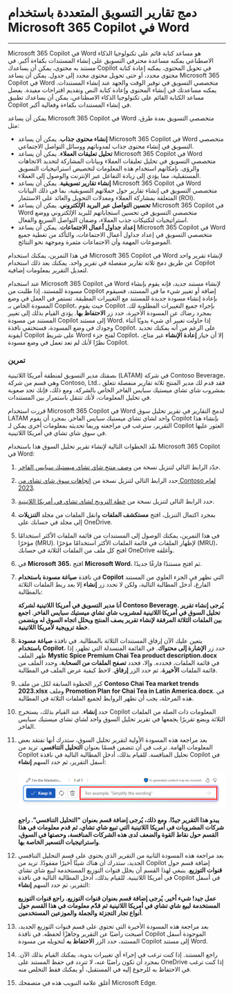 # دمج تقارير التسويق المتعددة باستخدام Microsoft 365 Copilot في Word
---
Microsoft 365 Copilot في Word هو مساعد كتابة قائم على تكنولوجيا الذكاء الاصطناعي يمكنه مساعدة محترفي التسويق على إنشاء المستندات بكفاءة أكبر. في مستند به محتوى، يمكن أن يساعدك Copilot في تحويل المحتوى. يمكنه إعادة كتابة محتوى محدد، أو حتى تحويل محتوى محدد إلى جدول. يمكن أن يساعد Microsoft 365 Copilot في Word متخصصي التسويق في توفير الوقت والجهد عند إنشاء المستندات. يمكنه مساعدتك في إنشاء المحتوى وإعادة كتابة النص وتقديم اقتراحات مفيدة. بفضل مساعد الكتابة القائم على تكنولوجيا الذكاء الاصطناعي، يمكن أن يساعدك تطبيق Copilot في إنشاء المستندات بكفاءة وفعالية أكبر.

يمكن أن يساعد Microsoft 365 Copilot في Word متخصصي التسويق بعدة طرق، مثل:

 -  **إنشاء محتوى جذاب**. يمكن أن يساعد Microsoft 365 Copilot في Word متخصصي التسويق في إنشاء محتوى جذاب لمدوناتهم ووسائل التواصل الاجتماعي.
 -  **تحليل تعليقات العملاء**. يمكن أن يساعد Microsoft 365 Copilot في Word متخصصي التسويق في تحليل تعليقات العملاء وبيانات المشاركة لتحديد الاتجاهات والرؤى. بإمكانهم استخدام هذه المعلومات لتخصيص استراتيجيات التسويق المستقبلية، مما يؤدي إلى زيادة التفاعل عبر الإنترنت والوصول إلى العملاء.
 -  **إنشاء تقارير تسويقية**. يمكن أن يساعد Microsoft 365 Copilot في Word متخصصي التسويق في إنشاء تقارير حول حملاتهم التسويقية، بما في ذلك البيانات المتعلقة بمشاركة العملاء ومعدلات التحويل والعائد على الاستثمار (ROI).
 -  **تحسين التواصل عبر البريد الإلكتروني**. يمكن أن يساعد Microsoft 365 Copilot في Word متخصصي التسويق في تحسين استجاباتهم للبريد الإلكتروني ووضع استراتيجيات لتكتيكات جذب العملاء، وضمان التواصل السريع والفعال.
 -  **إعداد جداول أعمال الاجتماعات**. يمكن أن يساعد Microsoft 365 Copilot في Word متخصصي التسويق في إعداد جداول أعمال الاجتماعات، والتأكد من تغطية جميع الموضوعات المهمة وأن الاجتماعات مثمرة وموجهة نحو النتائج.

في هذا التمرين، يمكنك استخدام Microsoft 365 Copilot في Word لإنشاء تقرير واحد عن طريق دمج ثلاثة تقارير منفصلة في تقرير واحد. يمكنك بعد ذلك استخدام Copilot لتعديل التقرير بمعلومات إضافية.

عند استخدام Microsoft 365 Copilot في Word لإنشاء مستند جديد، فإنه يقوم بإنشاء مسودة للمستند. إذا طلبت من Copilot إضافة أو تغيير شيء ما في المستند، فسيقوم بإعادة إنشاء مسودة جديدة للمستند مع التغييرات المطبقة. تستمر في العمل في وضع المسودة الخاص بـ Copilot، حيث يقوم Copilot بإجراء جميع التغييرات المطلوبة لك. بمجرد رضاك عن المسودة الأخيرة، حدد زر **الاحتفاظ بها**. يؤدي القيام بذلك إلى تغيير المستند من مسودة Copilot إلى مستند Word. إذا حاولت تغيير أي شيء يدويًا أثناء وجودك في وضع المسودة، فستختفي نافذة Copilot. على الرغم من أنه يمكنك تحديد أيقونة Copilot على شريط Word لفتح جزء Copilot، إلا أن خيار **إعادة الإنشاء** غير متاح، نظرًا لأنك لم تعد تعمل في وضع مسودة Copilot.

### تمرين

بصفتك مدير التسويق لمنطقة أمريكا اللاتينية (LATAM) في شركة Contoso Beverage، وهي قسم من شركة Contoso, Ltd.، فقد قدم لك مدير المنتج ثلاثة تقارير منفصلة تتعلق بمشروب شاي تشاي ميستيك سبايس الفاخر الخاص بالشركة. ومع ذلك، فإنك تجد صعوبة في تحليل المعلومات، لأنك تتنقل باستمرار بين المستندات.

قررت استخدام Microsoft 365 Copilot في Word لدمج التقارير في تقرير تحليل سوق LATAM واحد لشاي تشاي ميستيك سبايس الفاخر. بمجرد أن يقوم Copilot بإنشاء هذا التقرير، سترغب في مراجعته وربما تحديثه بمعلومات أخرى يمكن لـ Copilot العثور عليها في سوق شاي تشاي في أمريكا اللاتينية.

نفّذ الخطوات التالية لإنشاء تقرير تحليل السوق هذا باستخدام Microsoft 365 Copilot في Word:

1.  حدّد الرابط التالي لتنزيل نسخة من [وصف منتج شاي تشاي ميستيك سبايس الفاخر](https://go.microsoft.com/fwlink/?linkid=2268929).
2.  حدد الرابط التالي لتنزيل نسخة من [اتجاهات سوق شاي تشاي من Contoso لعام 2023](https://go.microsoft.com/fwlink/?linkid=2269122).
3.  حدد الرابط التالي لتنزيل نسخة من [خطة الترويج لشاي تشاي في أمريكا اللاتينية](https://go.microsoft.com/fwlink/?linkid=2269126).
4.  بمجرد اكتمال التنزيل، افتح **مستكشف الملفات** وانقل الملفات من مجلد **التنزيلات** إلى مجلد في حسابك على OneDrive.
5.  في هذا التمرين، يمكنك الوصول إلى المستندات من قائمة الملفات الأكثر استخدامًا مؤخرًا (MRU). لإظهار الملفات في قائمة الملفات الأكثر استخدامًا مؤخرًا (MRU)، افتح كل ملف من الملفات الثلاثة في حسابك OneDrive وأغلقه.
6.  في **Microsoft 365**، افتح **Microsoft Word**، ثم افتح مستندًا فارغًا جديدًا.
7.  في نافذة **صياغة مسودة باستخدام Copilot** التي تظهر في الجزء العلوي من المستند الفارغ، أدخل المطالبة التالية، ولكن لا تحدد زر **إنشاء** إلا بعد ربط الملفات الثلاثة بالمطالبة:
    
    **أنا مدير التسويق في أمريكا اللاتينية لشركة Contoso Beverage. يُرجى إنشاء تقرير تحليل السوق في أمريكا اللاتينية لمشروب شاي تشاي ميستيك سبايس الفاخر. اجمع بين الملفات الثلاثة المرفقة لإنشاء تقرير يصف المنتج ويحلل اتجاه السوق له ويتضمن خطة ترويجية لأمريكا اللاتينية**.
8.  يتعين عليك الآن إرفاق المستندات الثلاثة بالمطالبة. في نافذة **صياغة مسودة باستخدام Copilot**، حدد زر **الإشارة إلى محتواك**. في القائمة المنسدلة التي تظهر، إذا ظهر الملف **Mystic Spice Premium Chai Tea product description.docx** في قائمة الملفات، فحدده. وإلا، فحدد **تصفح الملفات من السحابة**، وحدد الملف من قائمة الملفات **الأخيرة**، ثم حدد الزر **إرفاق**. لاحظ كيفية عرض الملف في المطالبة.
9.  كرر الخطوة السابقة لكل من ملف **Contoso Chai Tea market trends 2023.xlsx** وملف **Promotion Plan for Chai Tea in Latin America.docx**. في هذه المرحلة، يجب أن تظهر الروابط لجميع الملفات الثلاثة في المطالبة.
10. حدد **إنشاء**. عند القيام بذلك، يستخرج Copilot المعلومات ذات الصلة من الملفات الثلاثة ويضع تقريرًا يجمعها في تقرير تحليل السوق واحد لشاي تشاي ميستيك سبايس الفاخر.
11. بعد مراجعة هذه المسودة الأولية لتقرير تحليل السوق، ستدرك أنها تفتقد بعض المعلومات الهامة. ترغب في أن تتضمن قسمًا بعنوان **التحليل التنافسي**. تريد من Copilot تحليل المنافسة. للقيام بذلك، أدخل المطالبة التالية في نافذة Copilot في أسفل التقرير، ثم حدد السهم **إنشاء**:
    
    ![لقطة شاشة تعرض نافذة مطالبة Copilot التي تظهر في أسفل مستند Word.](../media/copilot-window-word-a5ec12f6.png)
    
    
    **يبدو هذا التقرير جيدًا. ومع ذلك، يُرجى إضافة قسم بعنوان "التحليل التنافسي". راجع شركات المشروبات في أمريكا اللاتينية التي تبيع شاي تشاي، ثم قدم معلومات في هذا القسم حول نقاط القوة والضعف لدى هذه الشركات المنافسة، وحصتها في السوق، واستراتيجيات التسعير الخاصة بها**.
12. بعد مراجعة هذه المسودة الثانية من التقرير الذي يحتوي على قسم التحليل التنافسي الجديد، ستدرك أن هناك شيئًا أخيرًا مفقودًا. تريد من Copilot إضافة قسم حول **قنوات التوزيع**. ينبغي لهذا القسم أن يحلل قنوات التوزيع المستخدمة لبيع شاي تشاي في أمريكا اللاتينية. للقيام بذلك، أدخل المطالبة التالية في نافذة Copilot في أسفل التقرير، ثم حدد السهم **إنشاء**:
    
    **عمل جيد! شيء أخير. يُرجى إضافة قسم بعنوان قنوات التوزيع. راجع قنوات التوزيع المستخدمة لبيع شاي تشاي في أمريكا اللاتينية ثم قدّم معلومات في هذا القسم حول أنواع تجار التجزئة والجملة والموزعين المستخدمين**.
13. بعد مراجعة هذه المسودة الأخيرة التي تحتوي على قسم قنوات التوزيع الجديد، أصبحت راضيًا عن التقرير وجاهزًا لحفظه. في نافذة Copilot الموجودة أسفل المستند، حدد الزر **الاحتفاظ به** لتحويله من مسودة Copilot إلى مستند Word.
14. راجع المستند. إذا كنت ترغب في إجراء أي تغييرات يدوية، يمكنك القيام بذلك الآن. بمجرد أن تكون راضيًا عنه، لا تتردد في حفظ المستند على OneDrive إذا كنت ترغب في الاحتفاظ به للرجوع إليه في المستقبل، أو يمكنك فقط التخلص منه.
15. أغلق علامة التبويب هذه في متصفحك Microsoft Edge.
